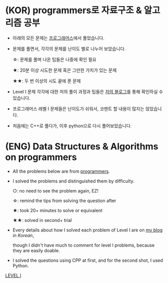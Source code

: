 # (KOR) programmers로 자료구조 & 알고리즘 공부

- 아래의 모든 문제는 [프로그래머스]([https://programmers.co.kr/learn/challenges](https://programmers.co.kr/learn/challenges))에서 풀었습니다.
- 문제를 풀면서, 각각의 문제를 난이도 별로 나누어 보았습니다.

    ☆: 문제를 풀며 나온 팁들은 나중에 확인 필요

    ★: 20분 이상 시도한 문제 혹은 그만한 가치가 있는 문제

    ★★: 두 번 이상의 시도 끝에 푼 문제

- Level I 문제 각각에 대한 저의 풀이 과정과 팁들은 [저의 블로그]([https://blog.naver.com/newtechlead/222360084550](https://blog.naver.com/newtechlead/222360084550))를 통해 확인하실 수 있습니다.
- 프로그래머스 레벨 I 문제들은 난이도가 쉬워서, 코멘트 할 내용이 많지는 않았습니다.
- 처음에는 C++로 풀다가, 이후 python으로 다시 풀어보았습니다.

# (ENG) Data Structures & Algorithms on programmers

- All the problems below are from [programmers]([https://programmers.co.kr/learn/challenges](https://programmers.co.kr/learn/challenges)).
- I solved the problems and distinguished them by difficulty.

    ○: no need to see the problem again, EZ!

    ☆: remind the tips from solving the question after

    ★: took 20+ minutes to solve or equivalent

    ★★: solved in second+ trial

- Every details about how I solved each problem of Level I are on [my blog]([https://blog.naver.com/newtechlead/222360084550](https://blog.naver.com/newtechlead/222360084550)) *in Korean*,

    though I didn't have much to comment for level I problems, because they are easily doable.

- I solved the questions using CPP at first, and for the second shot, I used Python.

[LEVEL I](https://www.notion.so/116851c6d4274cbfb4f184cbf14630ca)
